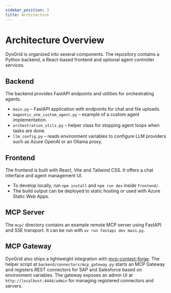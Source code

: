 ```yaml
---
sidebar_position: 3
title: Architecture
---
```


# Architecture Overview

DyoGrid is organized into several components. The repository contains a Python backend, a React-based frontend and optional agent controller services.

## Backend

The backend provides FastAPI endpoints and utilities for orchestrating agents.

- `main.py` – FastAPI application with endpoints for chat and file uploads.
- `magentic_one_custom_agent.py` – example of a custom agent implementation.
- `orchestration_utils.py` – helper class for stopping agent loops when tasks are done.
- `llm_config.py` – reads environment variables to configure LLM providers such as Azure OpenAI or an Ollama proxy.

## Frontend

The frontend is built with React, Vite and Tailwind CSS. It offers a chat interface and agent management UI.

- To develop locally, run `npm install` and `npm run dev` inside `frontend/`.
- The build output can be deployed to static hosting or used with Azure Static Web Apps.

## MCP Server

The `mcp/` directory contains an example remote MCP server using FastAPI and SSE transport. It can be run with `uv run fastapi dev main.py`.

## MCP Gateway

DyoGrid also ships a lightweight integration with
[mcp-context-forge](https://github.com/IBM/mcp-context-forge). The helper
script at `backend/connectors/mcp_gateway.py` starts an MCP Gateway and
registers REST connectors for SAP and Salesforce based on environment
variables. The gateway exposes an admin UI at `http://localhost:4444/admin`
for managing registered connectors and servers.
